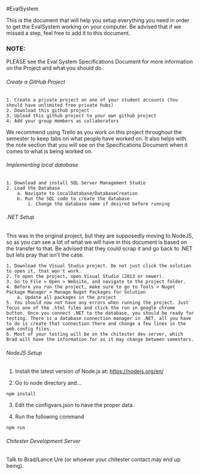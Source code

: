 #EvalSystem

This is the document that will help you setup everything you need in order to get the EvalSystem working on your computer. Be advised that if we missed a step, feel free to add it to this document.

### NOTE:

PLEASE see the Eval System Specifications Document for more information on the Project and what you should do.

###### Create a GitHub Project
	1. Create a private project on one of your student accounts (You should have unlimited free private hubs)
	2. Download this github project
	3. Upload this github project to your own github project
	4. Add your group members as collaborators
	
We recommend using Trello as you work on this project throughout the semester to keep tabs on what people have worked on. It also helps with the note section that you will see on the Specifications Document when it comes to what is being worked on.

###### Implementing local database
	1. Download and install SQL Server Management Studio
	2. Load the Database
		a. Navigate to LocalDatabase/DatabaseCreation
		b. Run the SQL code to create the database
			i. Change the database name if desired before running

###### .NET Setup
This was in the original project, but they are supposedly moving to NodeJS, so as you can see a lot of what we will have in this document is based on the transfer to that. Be advised that they could scrap it and go back to .NET but lets pray that isn't the case.

	1. Download the Visual Studio project. Do not just click the solution to open it, that won't work.
	2. To open the project, open Visual Studio (2013 or newer). 
	3. Go to File > Open > Website, and navigate to the project folder.
	4. Before you run the project, make sure to go to Tools > Nuget Package Manager > Manage Nuget Packages for Solution
		a. Update all packages in the project
	5. You should now not have any errors when running the project. Just focus one of the .html files and click the run in google chrome button. Once you connect .NET to the database, you should be ready for testing. There is a database connection manager in .NET, all you have to do is create that connection there and change a few lines in the web.config files.
	6. Most of your testing will be on the chitester dev server, which Brad will have the information for as it may change between semesters.

###### NodeJS Setup

1. Install the latest version of Node.js at: https://nodejs.org/en/

2. Go to node directory and...
```
npm install
```

3. Edit the configvars.json to have the proper data.

4. Run the following command
```
npm run
```

###### Chitester Development Server
Talk to Brad/Lance Ure (or whoever your chitester contact may end up being).
